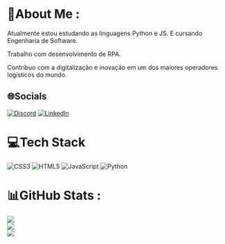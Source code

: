 # 💫About Me :

Atualmente estou estudando as linguagens Python e JS. E cursando Engenharia de Software.

Trabalho com desenvolvimento de RPA.<br />

Contribuo com a digitalização e inovação em um dos maiores operadores logísticos do mundo.



## 🌐Socials
[![Discord](https://img.shields.io/badge/Discord-%237289DA.svg?logo=discord&logoColor=white)](htttps://discord.gg/rochamarcs#9856) [![LinkedIn](https://img.shields.io/badge/LinkedIn-%230077B5.svg?logo=linkedin&logoColor=white)](https://linkedin.com/in/https://www.linkedin.com/in/rocha-marcos/) 

# 💻Tech Stack
![CSS3](https://img.shields.io/badge/css3-%231572B6.svg?style=for-the-badge&logo=css3&logoColor=white) ![HTML5](https://img.shields.io/badge/html5-%23E34F26.svg?style=for-the-badge&logo=html5&logoColor=white) ![JavaScript](https://img.shields.io/badge/javascript-%23323330.svg?style=for-the-badge&logo=javascript&logoColor=%23F7DF1E)  ![Python](https://img.shields.io/badge/python-3670A0?style=for-the-badge&logo=python&logoColor=ffdd54)

# 📊GitHub Stats :
![](https://github-readme-stats.vercel.app/api?username=rochamrcs&theme=merko&hide_border=true&include_all_commits=true&count_private=false)<br/>
![](https://github-readme-streak-stats.herokuapp.com/?user=rochamrcs&theme=merko&hide_border=true)<br/>
![](https://github-readme-stats.vercel.app/api/top-langs/?username=rochamrcs&theme=merko&hide_border=true&include_all_commits=true&count_private=false&layout=compact)
